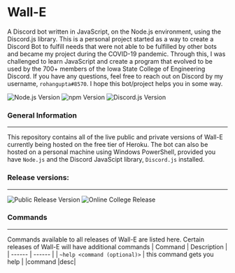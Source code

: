 # Wall-E
A Discord bot written in JavaScript, on the Node.js environment, using the Discord.js library. This is a personal project started as a way to create a Discord Bot to fulfill needs that were not able to be fulfilled by other bots and became my project during the COVID-19 pandemic. Through this, I was challenged to learn JavaScript and create a program that evolved to be used by the 700+ members of the Iowa State College of Engineering Discord. If you have any questions, feel free to reach out on Discord by my username, `rohangupta#8570`. I hope this bot/project helps you in some way.

![Node.js Version](https://img.shields.io/badge/Node.js-v._12.18.3-lightblue) ![npm Version](https://img.shields.io/badge/npm-v._6.14.6-lightblue) ![Discord.js Version](https://img.shields.io/badge/Discord.js-v._12.5.1-lightblue)


### General Information
___
This repository contains all of the live public and private versions of Wall-E currently being hosted on the free tier of Heroku. The bot can also be hosted on a personal machine using Windows PowerShell, provided you have `Node.js` and the Discord JavaScipt library, `Discord.js` installed.

### Release versions:
___
![Public Release Version](https://img.shields.io/badge/Public_Release-v._1.0.0-lightgreen) ![Online College Release](https://img.shields.io/badge/Online_College_Release-v._1.0.0-lightgreen)


### Commands
___
Commands available to all releases of Wall-E are listed here. Certain releases of Wall-E will have additional commands
| Command | Description |
| ------ | ------ |
| `~help <command (optional)>` | this command gets you help |
|command   |desc|